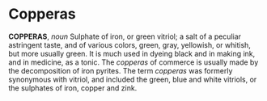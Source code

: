 # Copperas

**COPPERAS**, _noun_ Sulphate of iron, or green vitriol; a salt of a peculiar astringent taste, and of various colors, green, gray, yellowish, or whitish, but more usually green. It is much used in dyeing black and in making ink, and in medicine, as a tonic. The _copperas_ of commerce is usually made by the decomposition of iron pyrites. The term _copperas_ was formerly synonymous with vitriol, and included the green, blue and white vitriols, or the sulphates of iron, copper and zink.